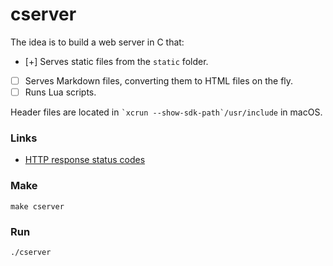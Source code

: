 # cserver

The idea is to build a web server in C that:

- [+] Serves static files from the `static` folder.
- [ ] Serves Markdown files, converting them to HTML files on the fly.
- [ ] Runs Lua scripts.

Header files are located in `` `xcrun --show-sdk-path`/usr/include `` in macOS.

### Links

- [HTTP response status codes](https://developer.mozilla.org/en-US/docs/Web/HTTP/Status)

### Make

```
make cserver
```

### Run

```
./cserver
```
